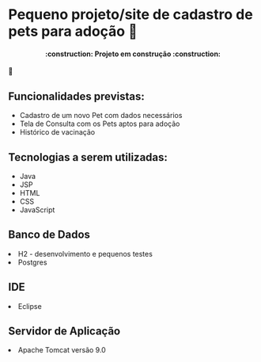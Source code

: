 # Pequeno projeto/site de cadastro de pets para adoção 🐶
<h4 align="center"> 
    :construction:  Projeto em construção  :construction:
</h4>
🐶
<h2>Funcionalidades previstas:</h2>
<ul>
    <li>Cadastro de um novo Pet com dados necessários</li>
    <li>Tela de Consulta com os Pets aptos para adoção</li>
    <li>Histórico de vacinação</li>
</ul>

<h2>Tecnologias a serem utilizadas:</h2>
<ul>
    <li>Java</li>
    <li>JSP</li>
    <li>HTML</li>
    <li>CSS</li>
    <li>JavaScript</li>
</ul>

<h2>Banco de Dados</h2>
<li>H2 - desenvolvimento e pequenos testes</li>
<li>Postgres</li>

<h2>IDE</h2>
<li>Eclipse</li>

<h2>Servidor de Aplicação</h2>
<li>Apache Tomcat versão 9.0</li>


